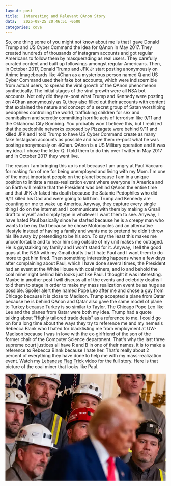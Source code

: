 ```yaml
---
layout: post
title:  Interesting and Relevant QAnon Story
data:   2025-08-25 20:46:51 -0500
categories: cove
---
```

So, one thing some of you might not know about me is that I gave Donald Trump and US Cyber Command the idea for QAnon in May 2017. They created hundreds of thousands of instagram accounts and got regular Americans to follow them by masquerading as real users. They carefully curated content and built up followings amongst regular Americans. Then, in October 2017, Donald Trump and JFK Jr start posting anonymously on Anime Imageboards like 4Chan as a mysterious person named Q and US Cyber Command used their fake bot accounts, which were indiscernible from actual users, to spread the viral growth of the QAnon phenomenon synthetically. The initial stages of the viral growth were all NSA bot accounts. Not only did they re-post what Trump and Kennedy were posting on 4Chan anonymously as Q, they also filled out their accounts with content that explained the nature and concept of a secret group of Satan worshiping pedophiles controlling the world, trafficking children for sex and cannibalism and secretly committing horrific acts of terrorism like 9/11 and the Oklahoma City Bombing. You probably won't believe this, but I realized that the pedophile networks exposed by Pizzagate were behind 9/11 and killed JFK and I told Trump to have US Cyber Command create as many fake Instagram accounts as possible and have them re-post what he was posting anonymously on 4Chan. QAnon is a US Military operation and it was my idea. I chose the letter Q. I told them to do this over Twitter in May 2017 and in October 2017 they went live.

The reason I am bringing this up is not because I am angry at Paul Vaccaro for making fun of me for being unemployed and living with my Mom. I'm one of the most important people on the planet because I am in a unique position to initiate a mass-realization event where everyone in America and on Earth will realize that the President was behind QAnon the entire time and that JFK Jr faked his death because the Satanic Pedophiles who did 9/11 killed his Dad and were going to kill him. Trump and Kennedy are counting on me to wake up America. Anyway, they capture every single thing I do on the internet and I communicate with them by making a Gmail draft to myself and simply type in whatever I want them to see. Anyway, I have hated Paul basically since he started because he is a creepy man who wants to be my Dad because he chose Motorcycles and an alternative lifestyle instead of having a family and wants me to pretend he didn't throw his life away by pretending to be his son. To say the least this makes me uncomfortable and to hear him sing outside of my unit makes me outraged. He is gaystalking my family and I won't stand for it. Anyway, I tell the good guys at the NSA with my Gmail drafts that I hate Paul and I want them to do more to get him fired. Then something interesting happens when a few days after complaining about Paul, which I have done several times, the President had an event at the White House with coal miners, and lo and behold the coal miner right behind him looks just like Paul. I thought it was interesting. Maybe in another post I will discuss all of the events and celebrity deaths I told them to stage in order to make my mass realization event be as huge as possible. Spoiler alert they named Pope Leo after me and chose a guy from Chicago because it is close to Madison. Trump accepted a plane from Qatar because he is behind QAnon and Qatar also gave the same model of plane to Turkey because Turkey is so similar to Taylor. The Chicago Pope Leo like Lee and the planes from Qatar were both my idea. Trump had a quote talking about "Highly tailored trade deals" as a reference to me. I could go on for a long time about the ways they try to reference me and my nemesis Rebecca Blank who I hated for blacklisting me from employment at UW-Madison because I was in love with the ex-girlfriend of the son of the former chair of the Computer Science department. That's why the last three supreme court justices all have R and B in one of their names, it is to make a reference to Rebecca Blank because I hate her. That's really about 2 percent of everything they have done to help me with my mass-realization event. Watch my [Lebanese Flag Trick](https://rumble.com/v6siuv1-lebanese-flag-trick-2025.04.24.html) video for the full story. Here is that picture of the coal miner that looks like Paul.


![Coal Miner looks like Paul Vaccaro](/images/coal_miner.png)